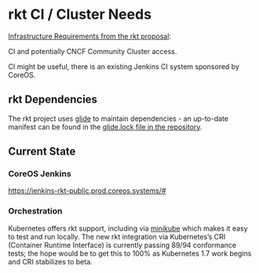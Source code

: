 # rkt CI / Cluster Needs

[Infrastructure Requirements from the rkt proposal](https://github.com/cncf/toc/blob/master/proposals/rkt.adoc):

CI and potentially CNCF Community Cluster access.

CI might be useful, there is an existing Jenkins CI system sponsored by CoreOS.
 
## rkt Dependencies

The rkt project uses [glide](https://github.com/Masterminds/glide) to maintain dependencies - an up-to-date manifest can be found in the [glide.lock file in the repository](https://github.com/coreos/rkt/blob/master/glide.lock).

## Current State

### CoreOS Jenkins

https://jenkins-rkt-public.prod.coreos.systems/#

### Orchestration

Kubernetes offers rkt support, including via [minikube](https://github.com/kubernetes/minikube#using-rkt-container-engine) which makes it easy to test and run locally.
 The new rkt integration via Kubernetes’s CRI (Container Runtime Interface) is currently passing 89/94 conformance tests; the hope would be to get this to 100% as Kubernetes 1.7 work begins and CRI stabilizes to beta.
